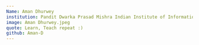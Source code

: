 ```yaml
---
Name: Aman Dhurwey
institution: Pandit Dwarka Prasad Mishra Indian Institute of Information Technology, Design and Manufacturing, Jabalpur
image: Aman Dhurwey.jpeg
quote: Learn, Teach repeat :)
github: Aman-D
---
```

